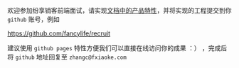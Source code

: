 欢迎参加纷享销客前端面试，请实现[文档中的产品特性](https://shimo.im/docs/W8KtvOESbl8JPRDA)，并将实现的工程提交到你 `github` 账号，例如
 
 https://github.com/fancylife/recruit 
 
 建议使用 `github pages` 特性方便我们可以直接在线访问你的成果 ：） ，完成后将 `github` 地址回复至 `zhangc@fxiaoke.com`
